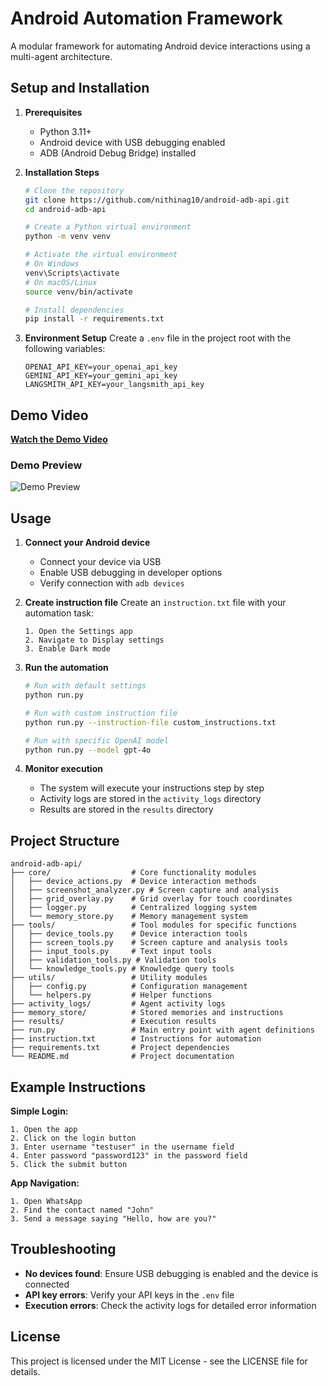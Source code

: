 # Android Automation Framework

A modular framework for automating Android device interactions using a multi-agent architecture.

## Setup and Installation

1. **Prerequisites**
   - Python 3.11+
   - Android device with USB debugging enabled
   - ADB (Android Debug Bridge) installed

2. **Installation Steps**
   ```bash
   # Clone the repository
   git clone https://github.com/nithinag10/android-adb-api.git
   cd android-adb-api
   
   # Create a Python virtual environment
   python -m venv venv
   
   # Activate the virtual environment
   # On Windows
   venv\Scripts\activate
   # On macOS/Linux
   source venv/bin/activate
   
   # Install dependencies
   pip install -r requirements.txt
   ```

3. **Environment Setup**
   Create a `.env` file in the project root with the following variables:
   ```
   OPENAI_API_KEY=your_openai_api_key
   GEMINI_API_KEY=your_gemini_api_key
   LANGSMITH_API_KEY=your_langsmith_api_key
   ```

## Demo Video
**[Watch the Demo Video](https://drive.google.com/file/d/1L4L13qGXp4e0tNNeFqY8tRW_BdY0wjdD/view?usp=sharing)**

### Demo Preview
![Demo Preview](https://drive.google.com/thumbnail?id=1L4L13qGXp4e0tNNeFqY8tRW_BdY0wjdD)

## Usage

1. **Connect your Android device**
   - Connect your device via USB
   - Enable USB debugging in developer options
   - Verify connection with `adb devices`

2. **Create instruction file**
   Create an `instruction.txt` file with your automation task:
   ```
   1. Open the Settings app
   2. Navigate to Display settings
   3. Enable Dark mode
   ```

3. **Run the automation**
   ```bash
   # Run with default settings
   python run.py
   
   # Run with custom instruction file
   python run.py --instruction-file custom_instructions.txt
   
   # Run with specific OpenAI model
   python run.py --model gpt-4o
   ```

4. **Monitor execution**
   - The system will execute your instructions step by step
   - Activity logs are stored in the `activity_logs` directory
   - Results are stored in the `results` directory

## Project Structure

```
android-adb-api/
├── core/                  # Core functionality modules
│   ├── device_actions.py  # Device interaction methods
│   ├── screenshot_analyzer.py # Screen capture and analysis
│   ├── grid_overlay.py    # Grid overlay for touch coordinates
│   ├── logger.py          # Centralized logging system
│   └── memory_store.py    # Memory management system
├── tools/                 # Tool modules for specific functions
│   ├── device_tools.py    # Device interaction tools
│   ├── screen_tools.py    # Screen capture and analysis tools
│   ├── input_tools.py     # Text input tools
│   ├── validation_tools.py # Validation tools
│   └── knowledge_tools.py # Knowledge query tools
├── utils/                 # Utility modules
│   ├── config.py          # Configuration management
│   └── helpers.py         # Helper functions
├── activity_logs/         # Agent activity logs
├── memory_store/          # Stored memories and instructions
├── results/               # Execution results
├── run.py                 # Main entry point with agent definitions
├── instruction.txt        # Instructions for automation
├── requirements.txt       # Project dependencies
└── README.md              # Project documentation
```

## Example Instructions

**Simple Login:**
```
1. Open the app
2. Click on the login button
3. Enter username "testuser" in the username field
4. Enter password "password123" in the password field
5. Click the submit button
```

**App Navigation:**
```
1. Open WhatsApp
2. Find the contact named "John"
3. Send a message saying "Hello, how are you?"
```

## Troubleshooting

- **No devices found**: Ensure USB debugging is enabled and the device is connected
- **API key errors**: Verify your API keys in the `.env` file
- **Execution errors**: Check the activity logs for detailed error information

## License

This project is licensed under the MIT License - see the LICENSE file for details.

